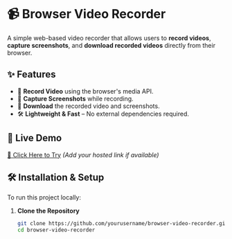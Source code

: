 
# 📹 Browser Video Recorder  

A simple web-based video recorder that allows users to **record videos**, **capture screenshots**, and **download recorded videos** directly from their browser.  

## ✨ Features  
- 🎥 **Record Video** using the browser's media API.  
- 📸 **Capture Screenshots** while recording.  
- 💾 **Download** the recorded video and screenshots.  
- 🛠️ **Lightweight & Fast** – No external dependencies required.  

## 🚀 Live Demo  
[🔗 Click Here to Try](#) *(Add your hosted link if available)*  

## 🛠️ Installation & Setup  
To run this project locally:  

1. **Clone the Repository**  
   ```sh
   git clone https://github.com/yourusername/browser-video-recorder.git
   cd browser-video-recorder

